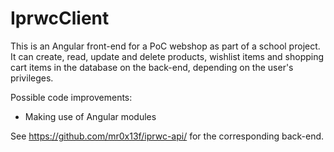 # IprwcClient

This is an Angular front-end for a PoC webshop as part of a school project. It can create, read, update and delete products, wishlist items and shopping cart items in the database on the back-end, depending on the user's privileges.

Possible code improvements:
- Making use of Angular modules

See https://github.com/mr0x13f/iprwc-api/ for the corresponding back-end.
